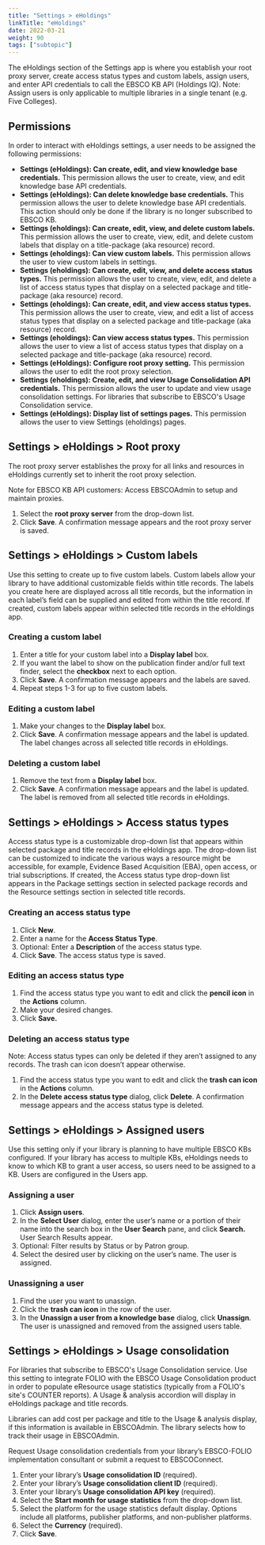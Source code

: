 ```yaml
---
title: "Settings > eHoldings"
linkTitle: "eHoldings"
date: 2022-03-21
weight: 90
tags: ["subtopic"]   
---
```


The eHoldings section of the Settings app is where you establish your root proxy server, create access status types and custom labels, assign users, and enter API credentials to call the EBSCO KB API (Holdings IQ). Note: Assign users is only applicable to multiple libraries in a single tenant (e.g. Five Colleges).


## Permissions

In order to interact with eHoldings settings, a user needs to be assigned the following permissions:



* **Settings (eHoldings): Can create, edit, and view knowledge base credentials.** This permission allows the user to create, view, and edit knowledge base API credentials.
* **Settings (eHoldings): Can delete knowledge base credentials.** This permission allows the user to delete knowledge base API credentials. This action should only be done if the library is no longer subscribed to EBSCO KB.
* **Settings (eholdings): Can create, edit, view, and delete custom labels.** This permission allows the user to create, view, edit, and delete custom labels that display on a title-package (aka resource) record.  
* **Settings (eholdings): Can view custom labels.** This permission allows the user to view custom labels in settings.
* **Settings (eholdings): Can create, edit, view, and delete access status types.** This permission allows the user to create, view, edit, and delete a list of access status types that display on a selected package and title-package (aka resource) record.
* **Settings (eholdings): Can create, edit, and view access status types.** This permission allows the user to create, view, and edit a list of access status types that display on a selected package and title-package (aka resource) record.  
* **Settings (eholdings): Can view access status types.** This permission allows the user to view a list of access status types that display on a selected package and title-package (aka resource) record.
* **Settings (eHoldings): Configure root proxy setting.** This permission allows the user to edit the root proxy selection.
* **Settings (eholdings): Create, edit, and view Usage Consolidation API credentials.** This permission allows the user to update and view usage consolidation settings. For libraries that subscribe to EBSCO's Usage Consolidation service.
* **Settings (eHoldings): Display list of settings pages.** This permission allows the user to view Settings (eholdings) pages.


## Settings > eHoldings > Root proxy

The root proxy server establishes the proxy for all links and resources in eHoldings currently set to inherit the root proxy selection.

Note for EBSCO KB API customers: Access EBSCOAdmin to setup and maintain proxies.



1. Select the **root proxy server** from the drop-down list.
2. Click **Save**. A confirmation message appears and the root proxy server is saved.


## Settings > eHoldings > Custom labels

Use this setting to create up to five custom labels. Custom labels allow your library to have additional customizable fields within title records. The labels you create here are displayed across all title records, but the information in each label’s field can be supplied and edited from within the title record. If created, custom labels appear within selected title records in the eHoldings app.


### Creating a custom label



1. Enter a title for your custom label into a **Display label** box.
2. If you want the label to show on the publication finder and/or full text finder, select the **checkbox** next to each option.
3. Click **Save**. A confirmation message appears and the labels are saved.
4. Repeat steps 1-3 for up to five custom labels.


### Editing a custom label



1. Make your changes to the **Display label** box.
2. Click **Save**. A confirmation message appears and the label is updated. The label changes across all selected title records in eHoldings.


### Deleting a custom label



1. Remove the text from a **Display label** box.
2. Click **Save**. A confirmation message appears and the label is updated. The label is removed from all selected title records in eHoldings.


## Settings > eHoldings > Access status types

Access status type is a customizable drop-down list that appears within selected package and title records in the eHoldings app. The drop-down list can be customized to indicate the various ways a resource might be accessible, for example, Evidence Based Acquisition (EBA), open access, or trial subscriptions. If created, the Access status type drop-down list appears in the Package settings section in selected package records and the Resource settings section in selected title records.


### Creating an access status type



1. Click **New**.
2. Enter a name for the **Access Status Type**.
3. Optional: Enter a **Description** of the access status type.
4. Click **Save**. The access status type is saved.


### Editing an access status type



1. Find the access status type you want to edit and click the **pencil icon** in the **Actions** column.
2. Make your desired changes.
3. Click **Save.**


### Deleting an access status type

Note: Access status types can only be deleted if they aren’t assigned to any records. The trash can icon doesn’t appear otherwise.



1. Find the access status type you want to edit and click the **trash can icon** in the **Actions** column.
2. In the **Delete access status type** dialog, click **Delete**. A confirmation message appears and the access status type is deleted.


## Settings > eHoldings > Assigned users

Use this setting only if your library is planning to have multiple EBSCO KBs configured. If your library has access to multiple KBs, eHoldings needs to know to which KB to grant a user access, so users need to be assigned to a KB. Users are configured in the Users app.


### Assigning a user



1. Click **Assign users**.
2. In the **Select User** dialog, enter the user’s name or a portion of their name into the search box in the **User Search** pane, and click **Search.** User Search Results appear.
3. Optional: Filter results by Status or by Patron group.
4. Select the desired user by clicking on the user’s name. The user is assigned.


### Unassigning a user



1. Find the user you want to unassign.
2. Click the **trash can icon** in the row of the user.
3. In the **Unassign a user from a knowledge base** dialog, click **Unassign**. The user is unassigned and removed from the assigned users table.


## Settings > eHoldings > Usage consolidation


For libraries that subscribe to EBSCO's Usage Consolidation service. Use this setting to integrate FOLIO with the EBSCO Usage Consolidation product in order to populate eResource usage statistics (typically from a FOLIO's site's COUNTER reports). A Usage & analysis accordion will display in eHoldings package and title records.

Libraries can add cost per package and title to the Usage & analysis display, if this information is available in EBSCOAdmin. The library selects how to track their usage in EBSCOAdmin. 

Request Usage consolidation credentials from your library’s EBSCO-FOLIO implementation consultant or submit a request to EBSCOConnect.



1. Enter your library’s **Usage consolidation ID** (required).
2. Enter your library’s **Usage consolidation client ID** (required).
3. Enter your library’s **Usage consolidation API key** (required).
4. Select the **Start month for usage statistics** from the drop-down list. 
5. Select the platform for the usage statistics default display. Options include all platforms, publisher platforms, and non-publisher platforms. 
6. Select the **Currency** (required). 
7. Click **Save**.

